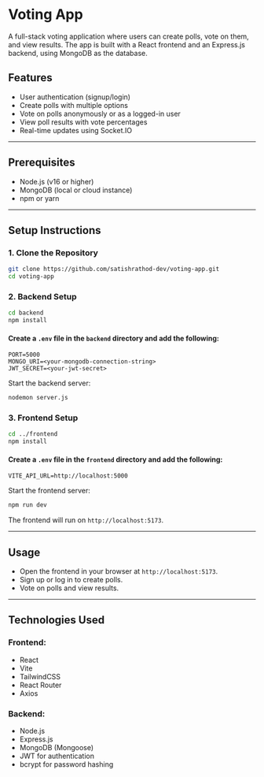 # Voting App

A full-stack voting application where users can create polls, vote on them, and view results. The app is built with a React frontend and an Express.js backend, using MongoDB as the database.

## Features

- User authentication (signup/login)
- Create polls with multiple options
- Vote on polls anonymously or as a logged-in user
- View poll results with vote percentages
- Real-time updates using Socket.IO

---

## Prerequisites

- Node.js (v16 or higher)
- MongoDB (local or cloud instance)
- npm or yarn

---

## Setup Instructions

### 1. Clone the Repository

```bash
git clone https://github.com/satishrathod-dev/voting-app.git
cd voting-app
```

### 2. Backend Setup

```bash
cd backend
npm install
```

#### Create a `.env` file in the `backend` directory and add the following:

```
PORT=5000
MONGO_URI=<your-mongodb-connection-string>
JWT_SECRET=<your-jwt-secret>
```

Start the backend server:

```bash
nodemon server.js
```

### 3. Frontend Setup

```bash
cd ../frontend
npm install
```

#### Create a `.env` file in the `frontend` directory and add the following:

```
VITE_API_URL=http://localhost:5000
```

Start the frontend server:

```bash
npm run dev
```

The frontend will run on `http://localhost:5173`.

---

## Usage

- Open the frontend in your browser at `http://localhost:5173`.
- Sign up or log in to create polls.
- Vote on polls and view results.

---

## Technologies Used

### Frontend:

- React
- Vite
- TailwindCSS
- React Router
- Axios

### Backend:

- Node.js
- Express.js
- MongoDB (Mongoose)
- JWT for authentication
- bcrypt for password hashing
